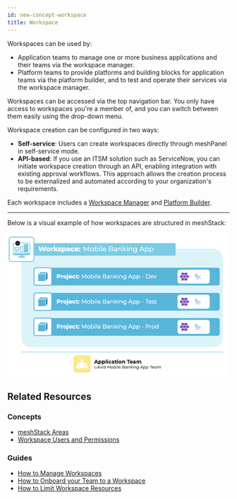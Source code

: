 ```yaml
---
id: new-concept-workspace
title: Workspace
---
```


Workspaces can be used by:

- Application teams to manage one or more business applications and their teams via the workspace manager.
- Platform teams to provide platforms and building blocks for application teams via the platform builder, and to test and operate their services via the workspace manager.

Workspaces can be accessed via the top navigation bar. You only have access to workspaces you're a member of, and you can switch between them easily using the drop-down menu.

Workspace creation can be configured in two ways:

- **Self-service**: Users can create workspaces directly through meshPanel in self-service mode.
- **API-based**: If you use an ITSM solution such as ServiceNow, you can initiate workspace creation through an API, enabling integration with existing approval workflows. This approach allows the creation process to be externalized and automated according to your organization's requirements.

Each workspace includes a [Workspace Manager](new-concept-meshstackareas.md#workspace-manager) and [Platform Builder](new-concept-meshstackareas.md#platform-builder).

---
Below is a visual example of how workspaces are structured in meshStack:

![Workspace concept diagram](./assets/new_concept/concept_workspace.png)

## Related Resources

### Concepts

- [meshStack Areas](./new-concept-meshstackareas.md)
- [Workspace Users and Permissions](./new-concept-users-and-groups.md#workspace-users-and-permissions)

### Guides

- [How to Manage Workspaces](./new-guide-how-to-manage-a-workspace.md)
- [How to Onboard your Team to a Workspace](./new-guide-how-to-onboard-your-team.md)
- [How to Limit Workspace Resources](./new-guide-how-to-limit-workspace-resources.md)

